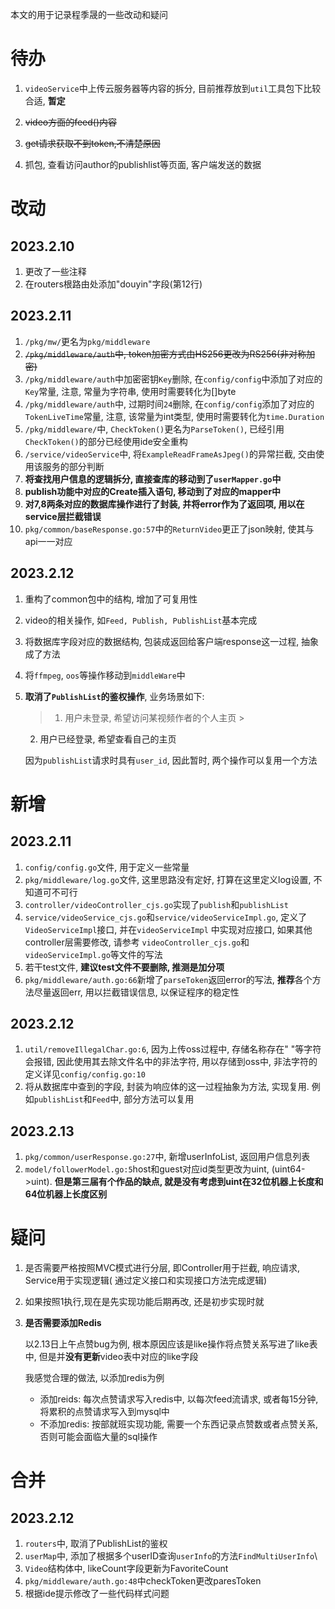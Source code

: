 本文的用于记录程季晟的一些改动和疑问

# 待办

1. `videoService`中上传云服务器等内容的拆分, 目前推荐放到`util`工具包下比较合适, **暂定**

2. ~~video方面的feed()内容~~
3. ~~get请求获取不到token,不清楚原因~~
4. 抓包, 查看访问author的publishlist等页面, 客户端发送的数据

# 改动

## 2023.2.10

1. 更改了一些注释
2. 在routers根路由处添加"douyin"字段(第12行)

## 2023.2.11

1. `/pkg/mw/`更名为`pkg/middleware`
2. ~~`/pkg/middleware/auth`中, token加密方式由HS256更改为RS256(非对称加密)~~
3. `/pkg/middleware/auth`中加密密钥`Key`删除, 在`config/config`中添加了对应的`Key`常量, 注意, 常量为字符串,
   使用时需要转化为[]byte
4. `/pkg/middleware/auth`中, 过期时间`24`删除, 在`config/config`添加了对应的`TokenLiveTime`常量, 注意, 该常量为int类型,
   使用时需要转化为`time.Duration`
5. `/pkg/middleware/`中, `CheckToken()`更名为`ParseToken()`, 已经引用`CheckToken()`的部分已经使用ide安全重构
6. `/service/videoService`中, 将`ExampleReadFrameAsJpeg()`的异常拦截, 交由使用该服务的部分判断
7. **将查找用户信息的逻辑拆分, 直接查库的移动到了`userMapper.go`中**
8. **publish功能中对应的Create插入语句, 移动到了对应的mapper中**
9. **对7,8两条对应的数据库操作进行了封装, 并将error作为了返回项, 用以在service层拦截错误**
10. `pkg/common/baseResponse.go:57`中的`ReturnVideo`更正了json映射, 使其与api一一对应

## 2023.2.12

1. 重构了common包中的结构, 增加了可复用性

2. video的相关操作, 如`Feed, Publish, PublishList`基本完成

3. 将数据库字段对应的数据结构, 包装成返回给客户端response这一过程, 抽象成了方法

4. 将`ffmpeg`, `oos`等操作移动到`middleWare`中

5. **取消了`PublishList`的鉴权操作**, 业务场景如下:

   > 1. 用户未登录, 希望访问某视频作者的个人主页
        >
   2. 用户已经登录, 希望查看自己的主页

   因为`publishList`请求时具有`user_id`, 因此暂时, 两个操作可以复用一个方法

# 新增

## 2023.2.11

1. `config/config.go`文件, 用于定义一些常量
2. `pkg/middleware/log.go`文件, 这里思路没有定好, 打算在这里定义log设置, 不知道可不可行
3. `controller/videoController_cjs.go`实现了`publish`和`publishList`
4. `service/videoService_cjs.go`和`service/videoServiceImpl.go`, 定义了`VideoServiceImpl`接口, 并在`videoServiceImpl`
   中实现对应接口, 如果其他controller层需要修改, 请参考 `videoController_cjs.go`和`videoServiceImpl.go`等文件的写法
5. 若干test文件, **建议test文件不要删除, 推测是加分项**
6. `pkg/middleware/auth.go:66`新增了`parseToken`返回error的写法, **推荐**各个方法尽量返回err, 用以拦截错误信息,
   以保证程序的稳定性

## 2023.2.12

1. `util/removeIllegalChar.go:6`, 因为上传oss过程中, 存储名称存在" "等字符会报错, 因此使用其去除文件名中的非法字符,
   用以存储到oss中, 非法字符的定义详见`config/config.go:10`
2. 将从数据库中查到的字段, 封装为响应体的这一过程抽象为方法, 实现复用. 例如`publishList`和`Feed`中, 部分方法可以复用

## 2023.2.13

1. `pkg/common/userResponse.go:27`中, 新增userInfoList, 返回用户信息列表
2. `model/followerModel.go:5`host和guest对应id类型更改为uint, (uint64->uint). **但是第三届有个作品的缺点,
   就是没有考虑到uint在32位机器上长度和64位机器上长度区别**

# 疑问

1. 是否需要严格按照MVC模式进行分层, 即Controller用于拦截, 响应请求, Service用于实现逻辑(
   通过定义接口和实现接口方法完成逻辑)

2. 如果按照1执行,现在是先实现功能后期再改, 还是初步实现时就

3. **是否需要添加Redis**

   以2.13日上午点赞bug为例, 根本原因应该是like操作将点赞关系写进了like表中, 但是并**没有更新**video表中对应的like字段

   我感觉合理的做法, 以添加redis为例

    - 添加reids: 每次点赞请求写入redis中, 以每次feed流请求, 或者每15分钟, 将累积的点赞请求写入到mysql中
    - 不添加redis: 按部就班实现功能, 需要一个东西记录点赞数或者点赞关系, 否则可能会面临大量的sql操作

# 合并

## 2023.2.12

1. `routers`中, 取消了PublishList的鉴权
2. `userMap`中, 添加了根据多个userID查询`userInfo`的方法`FindMultiUserInfo`\
3. `Video`结构体中, likeCount字段更新为FavoriteCount
4. `pkg/middleware/auth.go:48`中checkToken更改paresToken
5. 根据ide提示修改了一些代码样式问题
